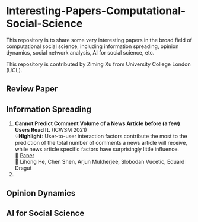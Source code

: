 # Interesting-Papers-Computational-Social-Science

This repository is to share some very interesting papers in the broad field of computational social science, including information spreading, opinion dynamics, social network analysis, AI for social science, etc. 

This repository is contributed by Ziming Xu from University College London (UCL).

## Review Paper


## Information Spreading
1. **Cannot Predict Comment Volume of a News Article before (a few) Users Read It.** (ICWSM 2021)  
:bulb:**Highlight**: User-to-user interaction factors contribute the most to the prediction of the total number of comments a news article will receive, while news article specific factors have surprisingly little influence.  
:link: [Paper](https://ojs.aaai.org/index.php/ICWSM/article/view/18051)  
:busts_in_silhouette: Lihong He, Chen Shen, Arjun Mukherjee, Slobodan Vucetic, Eduard Dragut  
2. 



## Opinion Dynamics

## AI for Social Science
